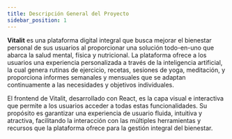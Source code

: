 ```yaml
---
title: Descripción General del Proyecto
sidebar_position: 1
---
```


**Vitalit** es una plataforma digital integral que busca mejorar el bienestar personal de sus usuarios al proporcionar una solución todo-en-uno que abarca la salud mental, física y nutricional. La plataforma ofrece a los usuarios una experiencia personalizada a través de la inteligencia artificial, la cual genera rutinas de ejercicio, recetas, sesiones de yoga, meditación, y proporciona informes semanales y mensuales que se adaptan continuamente a las necesidades y objetivos individuales.

El frontend de Vitalit, desarrollado con React, es la capa visual e interactiva que permite a los usuarios acceder a todas estas funcionalidades. Su propósito es garantizar una experiencia de usuario fluida, intuitiva y atractiva, facilitando la interacción con las múltiples herramientas y recursos que la plataforma ofrece para la gestión integral del bienestar.